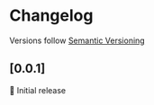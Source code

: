 # Changelog

Versions follow [Semantic Versioning](https://www.semver.org)

## [0.0.1]

:tada: Initial release
